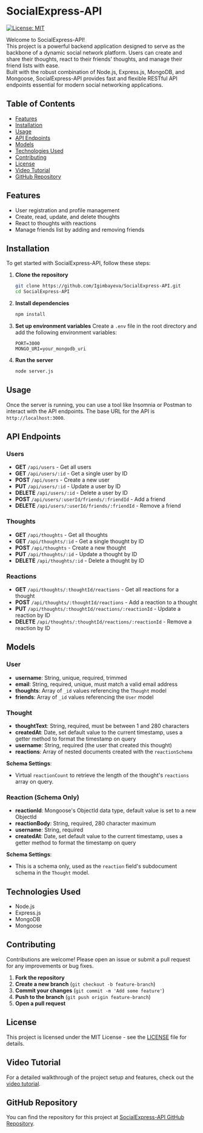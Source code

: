 # SocialExpress-API

[![License: MIT](https://img.shields.io/badge/License-MIT-yellow.svg)](https://opensource.org/licenses/MIT)

Welcome to SocialExpress-API! <br>
This project is a powerful backend application designed to serve as the backbone of a dynamic social network platform. Users can create and share their thoughts, react to their friends' thoughts, and manage their friend lists with ease. <br>
Built with the robust combination of Node.js, Express.js, MongoDB, and Mongoose, SocialExpress-API provides fast and flexible RESTful API endpoints essential for modern social networking applications.

## Table of Contents
- [Features](#features)
- [Installation](#installation)
- [Usage](#usage)
- [API Endpoints](#api-endpoints)
- [Models](#models)
- [Technologies Used](#technologies-used)
- [Contributing](#contributing)
- [License](#license)
- [Video Tutorial](#video-tutorial)
- [GitHub Repository](#github-repository)

## Features
- User registration and profile management
- Create, read, update, and delete thoughts
- React to thoughts with reactions
- Manage friends list by adding and removing friends

## Installation
To get started with SocialExpress-API, follow these steps:

1. **Clone the repository**
    ```bash
    git clone https://github.com/Igimbayeva/SocialExpress-API.git
    cd SocialExpress-API
    ```

2. **Install dependencies**
    ```bash
    npm install
    ```

3. **Set up environment variables**
    Create a `.env` file in the root directory and add the following environment variables:
    ```env
    PORT=3000
    MONGO_URI=your_mongodb_uri
    ```

4. **Run the server**
    ```bash
    node server.js 
    ```

## Usage
Once the server is running, you can use a tool like Insomnia or Postman to interact with the API endpoints. The base URL for the API is `http://localhost:3000`.

## API Endpoints

### Users
- **GET** `/api/users` - Get all users
- **GET** `/api/users/:id` - Get a single user by ID
- **POST** `/api/users` - Create a new user
- **PUT** `/api/users/:id` - Update a user by ID
- **DELETE** `/api/users/:id` - Delete a user by ID
- **POST** `/api/users/:userId/friends/:friendId` - Add a friend
- **DELETE** `/api/users/:userId/friends/:friendId` - Remove a friend

### Thoughts
- **GET** `/api/thoughts` - Get all thoughts
- **GET** `/api/thoughts/:id` - Get a single thought by ID
- **POST** `/api/thoughts` - Create a new thought
- **PUT** `/api/thoughts/:id` - Update a thought by ID
- **DELETE** `/api/thoughts/:id` - Delete a thought by ID

### Reactions
- **GET** `/api/thoughts/:thoughtId/reactions` - Get all reactions for a thought
- **POST** `/api/thoughts/:thoughtId/reactions` - Add a reaction to a thought
- **PUT** `/api/thoughts/:thoughtId/reactions/:reactionId` - Update a reaction by ID
- **DELETE** `/api/thoughts/:thoughtId/reactions/:reactionId` - Remove a reaction by ID

## Models

### User
- **username**: String, unique, required, trimmed
- **email**: String, required, unique, must match a valid email address
- **thoughts**: Array of `_id` values referencing the `Thought` model
- **friends**: Array of `_id` values referencing the `User` model 

### Thought
- **thoughtText**: String, required, must be between 1 and 280 characters
- **createdAt**: Date, set default value to the current timestamp, uses a getter method to format the timestamp on query
- **username**: String, required (the user that created this thought)
- **reactions**: Array of nested documents created with the `reactionSchema`

**Schema Settings**:
- Virtual `reactionCount` to retrieve the length of the thought's `reactions` array on query.

### Reaction (Schema Only)
- **reactionId**: Mongoose's ObjectId data type, default value is set to a new ObjectId
- **reactionBody**: String, required, 280 character maximum
- **username**: String, required
- **createdAt**: Date, set default value to the current timestamp, uses a getter method to format the timestamp on query

**Schema Settings**:
- This is a schema only, used as the `reaction` field's subdocument schema in the `Thought` model.

## Technologies Used
- Node.js
- Express.js
- MongoDB
- Mongoose

## Contributing
Contributions are welcome! Please open an issue or submit a pull request for any improvements or bug fixes.

1. **Fork the repository**
2. **Create a new branch** (`git checkout -b feature-branch`)
3. **Commit your changes** (`git commit -m 'Add some feature'`)
4. **Push to the branch** (`git push origin feature-branch`)
5. **Open a pull request**

## License
This project is licensed under the MIT License - see the [LICENSE](LICENSE) file for details.

## Video Tutorial
For a detailed walkthrough of the project setup and features, check out the [video tutorial](https://drive.google.com/file/d/1njLpgNWG3Q0zP6UoBkTVh2Fjt3a_pqXD/view).

## GitHub Repository
You can find the repository for this project at [SocialExpress-API GitHub Repository](https://github.com/Igimbayeva/SocialExpress-API).

